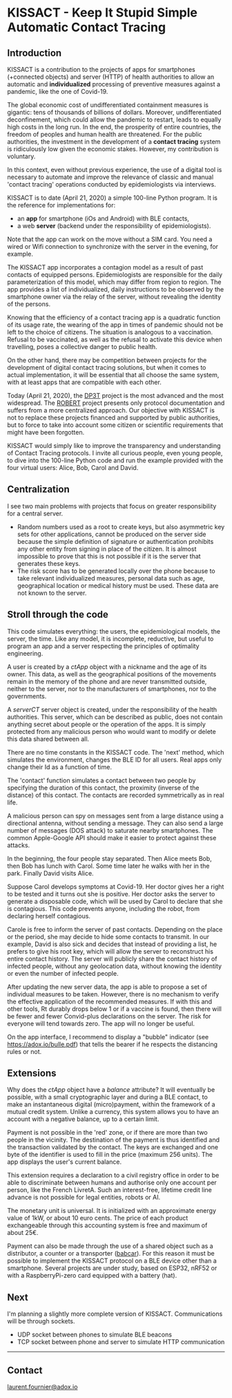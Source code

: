 # KISSACT - Keep It Stupid Simple Automatic Contact Tracing

## Introduction

KISSACT is a contribution to the projects of apps for smartphones (+connected objects) and server (HTTP) of health authorities to allow an automatic and **individualized** processing of preventive measures against a pandemic, like the one of Covid-19.

The global economic cost of undifferentiated containment measures is gigantic: tens of thousands of billions of dollars. Moreover, undifferentiated deconfinement, which could allow the pandemic to restart, leads to equally high costs in the long run. In the end, the prosperity of entire countries, the freedom of peoples and human health are threatened. For the public authorities, the investment in the development of a **contact tracing** system is ridiculously low given the economic stakes. However, my contribution is voluntary.

In this context, even without previous experience, the use of a digital tool is necessary to automate and improve the relevance of classic and manual 'contact tracing' operations conducted by epidemiologists via interviews.

KISSACT is to date (April 21, 2020) a simple 100-line Python program.
It is the reference for implementations for:
- an **app** for smartphone (iOs and Android) with BLE contacts,
- a web **server**  (backend under the responsibility of epidemiologists).

Note that the app can work on the move without a SIM card. You need a wired or Wifi connection to synchronize with the server in the evening, for example.

The KISSACT app incorporates a contagion model as a result of past contacts of equipped persons. Epidemiologists are responsible for the daily parameterization of this model, which may differ from region to region. 
The app provides a list of individualized, daily instructions to be observed by the smartphone owner via the relay of the server, without revealing the identity of the persons. 

Knowing that the efficiency of a contact tracing app is a quadratic function of its usage rate, the wearing of the app in times of pandemic should not be left to the choice of citizens. The situation is analogous to a vaccination. Refusal to be vaccinated, as well as the refusal to activate this device when travelling, poses a collective danger to public health.

On the other hand, there may be competition between projects for the development of digital contact tracing solutions, but when it comes to actual implementation, it will be essential that all choose the same system, with at least apps that are compatible with each other.

Today (April 21, 2020), the [DP3T](https://github.com/DP-3T) project is the most advanced and the most widespread. The [ROBERT](https://github.com/ROBERT-proximity-tracing) project presents only protocol documentation and suffers from a more centralized approach.
Our objective with KISSACT is not to replace these projects financed and supported by public authorities, but to force to take into account some citizen or scientific requirements that might have been forgotten.

KISSACT would simply like to improve the transparency and understanding of Contact Tracing protocols. 
I invite all curious people, even young people, to dive into the 100-line Python code and run the example provided with the four virtual users: Alice, Bob, Carol and David.

## Centralization ##

I see two main problems with projects that focus on greater responsibility for a central server.
- Random numbers used as a root to create keys, but also asymmetric key sets for other applications, cannot be produced on the server side because the simple definition of signature or authentication prohibits any other entity from signing in place of the citizen. It is almost impossible to prove that this is not possible if it is the server that generates these keys.
- The risk score has to be generated locally over the phone because to take relevant individualized measures, personal data such as age, geographical location or medical history must be used. These data are not known to the server.

## Stroll through the code ## 

This code simulates everything: the users, the epidemiological models, the server, the time. Like any model, it is incomplete, reductive, but useful to program an app and a server respecting the principles of optimality engineering.

A user is created by a *ctApp* object with a nickname and the age of its owner. 
This data, as well as the geographical positions of the movements remain in the memory of the phone and are never transmitted outside, neither to the server, nor to the manufacturers of smartphones, nor to the governments.

A *serverCT* server object is created, under the responsibility of the health authorities. This server, which can be described as public, does not contain anything secret about people or the operation of the apps. It is simply protected from any malicious person who would want to modify or delete this data shared between all. 

There are no time constants in the KISSACT code. The 'next' method, which simulates the environment, changes the BLE ID for all users. Real apps only change their Id as a function of time.

The 'contact' function simulates a contact between two people by specifying the duration of this contact, the proximity (inverse of the distance) of this contact. The contacts are recorded symmetrically as in real life.

A malicious person can spy on messages sent from a large distance using a directional antenna, without sending a message.
They can also send a large number of messages (DOS attack) to saturate nearby smartphones.
The common Apple-Google API should make it easier to protect against these attacks.

In the beginning, the four people stay separated.
Then Alice meets Bob, then Bob has lunch with Carol.
Some time later he walks with her in the park.
Finally David visits Alice.

Suppose Carol develops symptoms at Covid-19. Her doctor gives her a right to be tested and it turns out she is positive. Her doctor asks the server to generate a disposable code, which will be used by Carol to declare that she is contagious. This code prevents anyone, including the robot, from declaring herself contagious.

Carole is free to inform the server of past contacts. Depending on the place or the period, she may decide to hide some contacts to transmit.
In our example, David is also sick and decides that instead of providing a list, he prefers to give his root key, which will allow the server to reconstruct his entire contact history.
The server will publicly share the contact history of infected people, without any geolocation data, without knowing the identity or even the number of infected people.

After updating the new server data, the app is able to propose a set of individual measures to be taken. However, there is no mechanism to verify the effective application of the recommended measures.
If with this and other tools, Rt durably drops below 1 or if a vaccine is found, then there will be fewer and fewer Convid-plus declarations on the server. The risk for everyone will tend towards zero. The app will no longer be useful.

On the app interface, I recommend to display a "bubble" indicator (see https://adox.io/bulle.pdf) that tells the bearer if he respects the distancing rules or not.


## Extensions

Why does the *ctApp* object have a *balance* attribute?
It will eventually be possible, with a small cryptographic layer and during a BLE contact, to make an instantaneous digital (micro)payment, within the framework of a mutual credit system. Unlike a currency, this system allows you to have an account with a negative balance, up to a certain limit.

Payment is not possible in the 'red' zone, or if there are more than two people in the vicinity.
The destination of the payment is thus identified and the transaction validated by the contact. The keys are exchanged and one byte of the identifier is used to fill in the price (maximum 256 units). 
The app displays the user's current balance.

This extension requires a declaration to a civil registry office in order to be able to discriminate between humans and authorise only one account per person, like the French LivretA. Such an interest-free, lifetime credit line advance is not possible for legal entities, robots or AI.

The monetary unit is universal. It is initialized with an approximate energy value of 1kW, or about 10 euro cents. The price of each product exchangeable through this accounting system is free and maximum of about 25€.

Payment can also be made through the use of a shared object such as a distributor, a counter or a transporter ([babcar](https://adox.io/rfp.pdf)). For this reason it must be possible to implement the KISSACT protocol on a BLE device other than a smartphone. Several projects are under study, based on ESP32, nRF52 or with a RaspberryPi-zero card equipped with a battery (hat). 

## Next

I'm planning a slightly more complete version of KISSACT.
Communications will be through sockets.
- UDP socket between phones to simulate BLE beacons
- TCP socket between phone and server to simulate HTTP communication

____

## Contact

laurent.fournier@adox.io

